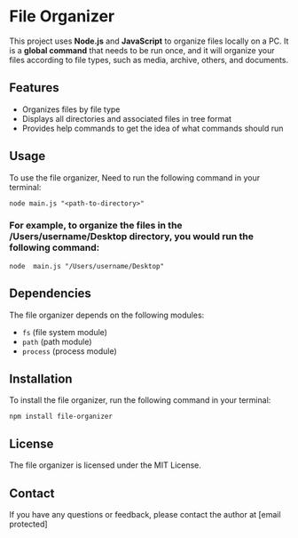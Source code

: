 
# File Organizer
This project uses **Node.js** and **JavaScript** to organize files locally on a PC. It is a **global command** that needs to be run once, and it will organize your files according to file types, such as media, archive, others, and documents.

## Features
- Organizes files by file type
- Displays all directories and associated files in tree format
- Provides help commands to get the idea of what commands should run
  
## Usage
To use the file organizer, Need to run the following command in your terminal:
```
node main.js "<path-to-directory>"
```
### For example, to organize the files in the /Users/username/Desktop directory, you would run the following command:
```
node  main.js "/Users/username/Desktop"
```


## Dependencies

The file organizer depends on the following modules:

* `fs` (file system module)
* `path` (path module)
* `process` (process module)

## Installation

To install the file organizer,  run the following command in your terminal:
```
npm install file-organizer
```


## License

The file organizer is licensed under the MIT License.

## Contact

If you have any questions or feedback, please contact the author at [email protected]

